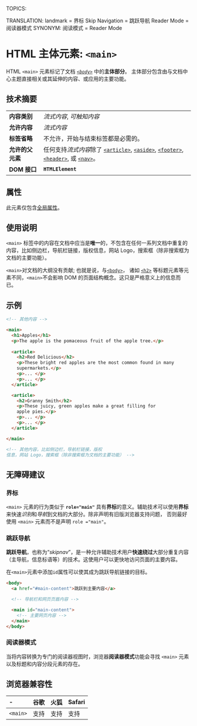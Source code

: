 TOPICS: <main>
TRANSLATION: landmark = 界标
             Skip Navigation = 跳跃导航
             Reader Mode = 阅读器模式
SYNONYM: 阅读模式 = Reader Mode

# HTML 主体元素: `<main>`

HTML `<main>` 元素标记了文档 *[`<body>`](/zh-hans/webfrontend/<body>/)* 中的**主体部分**。
主体部分包含由与文档中心主题直接相关或其延伸的内容、或应用的主要功能。

## 技术摘要

| | |
| :-- | :-- |
| **内容类别** | *流式内容*, *可触知内容* |
| **允许内容** | *流式内容* |
| **标签省略** | 不允许，开始与结束标签都是必需的。|
| **允许的父元素** | 任何支持*流式内容*除了 [`<article>`](/zh-hans/webfrontend/<article>), [`<aside>`](/zh-hans/webfrontend/<aside>), [`<footer>`](/zh-hans/webfrontend/<footer>), [`<header>`](/zh-hans/webfrontend/<header>), 或 [`<nav>`](/zh-hans/webfrontend/<nav>)。 |
| **DOM 接口** | **`HTMLElement`** |

## 属性

此元素仅包含[全局属性](/zh-hans/webfrontend/HTML_Global_Attributes)。

## 使用说明

`<main>` 标签中的内容在文档中应当是**唯一**的，不包含在任何一系列文档中重复的内容，比如侧边栏，导航栏链接，版权信息，网站 Logo，搜索框（除非搜索框为文档的主要功能）。

`<main>`对文档的大纲没有贡献; 也就是说，与[`<body>`](/zh-hans/webfrontend/<body>/)，
诸如 [`<h2>`](/zh-hans/webfrontend/<h2>/) 等标题元素等元素不同，`<main>`不会影响 DOM 的页面结构概念。这只是严格意义上的信息而已。

## 示例

```html
<!-- 其他内容 -->

<main>
  <h1>Apples</h1>
  <p>The apple is the pomaceous fruit of the apple tree.</p>
  
  <article>
    <h2>Red Delicious</h2>
    <p>These bright red apples are the most common found in many
    supermarkets.</p>
    <p>... </p>
    <p>... </p>
  </article>

  <article>
    <h2>Granny Smith</h2>
    <p>These juicy, green apples make a great filling for
    apple pies.</p>
    <p>... </p>
    <p>... </p>
  </article>

</main>

<!-- 其他内容，比如侧边栏，导航栏链接，版权
信息，网站 Logo，搜索框（除非搜索框为文档的主要功能） -->
```

## 无障碍建议

### 界标

`<main>` 元素的行为类似于 **`role="main"`** 具有**界标**的意义。辅助技术可以使用**界标**来快速*识别*和*导航*到文档的大部分。除非声明有旧版浏览器支持问题，
否则最好使用 `<main>` 元素而不是声明 `role ="main"`。

### 跳跃导航

**跳跃导航**，也称为“*skipnav*”，是一种允许辅助技术用户**快速绕过**大部分重复内容（主导航，信息标语等）的技术。这使用户可以更快地访问页面的主要内容。

在`<main>`元素中添加`id`属性可以使其成为跳跃导航链接的目标。

```html
<body>
  <a href="#main-content">跳跃到主要内容</a>

  <!-- 导航栏和网页页眉内容 -->

  <main id="main-content">
    <!-- 主要网页内容 -->
  </main>
</body>
```

### 阅读器模式

当将内容转换为专门的阅读器视图时，浏览器**阅读器模式**功能会寻找 `<main>` 元素以及标题和内容分段元素的存在。

## 浏览器兼容性

| - | 谷歌 | 火狐 | Safari |
| :--- | :--- | :--- | :--- |
| `<main>` | 支持 | 支持 | 支持 |
